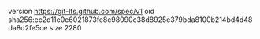 version https://git-lfs.github.com/spec/v1
oid sha256:ec2d11e0e6021873fe8c98090c38d8925e379bda8100b214bd4d48da8d2fe5ce
size 2280
